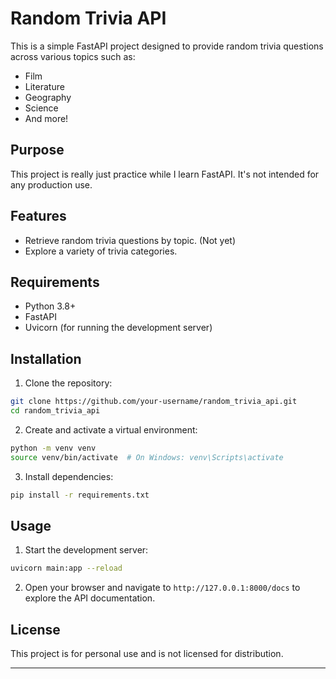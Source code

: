 # Random Trivia API

This is a simple FastAPI project designed to provide random trivia questions across various topics such as:

- Film
- Literature
- Geography
- Science
- And more!

## Purpose

This project is really just practice while I learn FastAPI. It's not intended for any production use.

## Features

- Retrieve random trivia questions by topic. (Not yet)
- Explore a variety of trivia categories.

## Requirements

- Python 3.8+
- FastAPI
- Uvicorn (for running the development server)

## Installation

1. Clone the repository:

```bash
git clone https://github.com/your-username/random_trivia_api.git
cd random_trivia_api
```

2. Create and activate a virtual environment:

```bash
python -m venv venv
source venv/bin/activate  # On Windows: venv\Scripts\activate
```

3. Install dependencies:

```bash
pip install -r requirements.txt
```

## Usage

1. Start the development server:

```bash
uvicorn main:app --reload
```

2. Open your browser and navigate to `http://127.0.0.1:8000/docs` to explore the API documentation.

## License

This project is for personal use and is not licensed for distribution.

---
